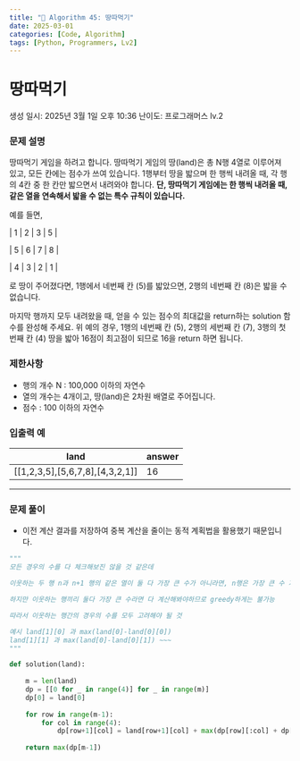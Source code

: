 ```yaml
---
title: "🧠 Algorithm 45: 땅따먹기"
date: 2025-03-01
categories: [Code, Algorithm]
tags: [Python, Programmers, Lv2]
---
```


# 땅따먹기

생성 일시: 2025년 3월 1일 오후 10:36
난이도: 프로그래머스 lv.2

### **문제 설명**

땅따먹기 게임을 하려고 합니다. 땅따먹기 게임의 땅(land)은 총 N행 4열로 이루어져 있고, 모든 칸에는 점수가 쓰여 있습니다. 1행부터 땅을 밟으며 한 행씩 내려올 때, 각 행의 4칸 중 한 칸만 밟으면서 내려와야 합니다. **단, 땅따먹기 게임에는 한 행씩 내려올 때, 같은 열을 연속해서 밟을 수 없는 특수 규칙이 있습니다.**

예를 들면,

| 1 | 2 | 3 | 5 |

| 5 | 6 | 7 | 8 |

| 4 | 3 | 2 | 1 |

로 땅이 주어졌다면, 1행에서 네번째 칸 (5)를 밟았으면, 2행의 네번째 칸 (8)은 밟을 수 없습니다.

마지막 행까지 모두 내려왔을 때, 얻을 수 있는 점수의 최대값을 return하는 solution 함수를 완성해 주세요. 위 예의 경우, 1행의 네번째 칸 (5), 2행의 세번째 칸 (7), 3행의 첫번째 칸 (4) 땅을 밟아 16점이 최고점이 되므로 16을 return 하면 됩니다.

### 제한사항

- 행의 개수 N : 100,000 이하의 자연수
- 열의 개수는 4개이고, 땅(land)은 2차원 배열로 주어집니다.
- 점수 : 100 이하의 자연수

### 입출력 예

| land | answer |
| --- | --- |
| [[1,2,3,5],[5,6,7,8],[4,3,2,1]] | 16 |

---

### 문제 풀이

- 이전 계산 결과를 저장하여 중복 계산을 줄이는 동적 계획법을 활용했기 때문입니다.

```python
"""
모든 경우의 수를 다 체크해보진 않을 것 같은데

이웃하는 두 행 n과 n+1 행의 같은 열이 둘 다 가장 큰 수가 아니라면, n행은 가장 큰 수 가능

하지만 이웃하는 행끼리 둘다 가장 큰 수라면 다 계산해봐야하므로 greedy하게는 불가능

따라서 이웃하는 행간의 경우의 수를 모두 고려해야 될 것

예시 land[1][0] 과 max(land[0]-land[0][0])
land[1][1] 과 max(land[0]-land[0][1]) ~~~
"""

def solution(land):
    
    m = len(land)
    dp = [[0 for _ in range(4)] for _ in range(m)]
    dp[0] = land[0]
    
    for row in range(m-1):
        for col in range(4):
            dp[row+1][col] = land[row+1][col] + max(dp[row][:col] + dp[row][col+1:])
            
    return max(dp[m-1])
 
```